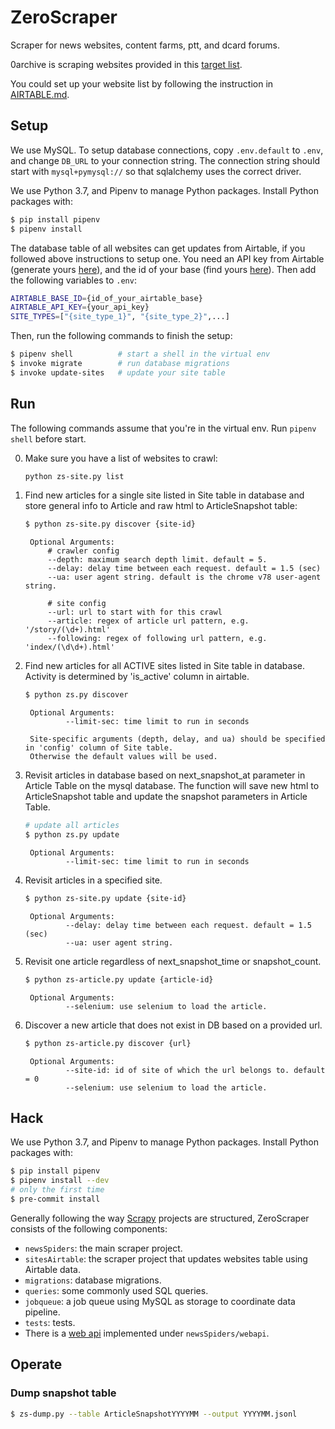 
# ZeroScraper

Scraper for news websites, content farms, ptt, and dcard forums.

0archive is scraping websites provided in this [target list](https://airtable.com/tbl3DrYs5mXgl0EV9/viw2cuXweY8OxNkX6?blocks=hide).

You could set up your website list by following the instruction in [AIRTABLE.md](AIRTABLE.md).

## Setup

We use MySQL.  To setup database connections, copy `.env.default` to `.env`, and change `DB_URL` to your connection string.  The connection string should start with `mysql+pymysql://` so that sqlalchemy uses the correct driver.

We use Python 3.7, and Pipenv to manage Python packages.  Install Python packages with:

```sh
$ pip install pipenv
$ pipenv install
```

The database table of all websites can get updates from Airtable, if you followed above instructions to setup one.  You need an API key from Airtable (generate yours [here](https://airtable.com/account)), and the id of your base (find yours [here](https://airtable.com/api)).  Then add the following variables to `.env`:

```sh
AIRTABLE_BASE_ID={id_of_your_airtable_base}
AIRTABLE_API_KEY={your_api_key}
SITE_TYPES=["{site_type_1}", "{site_type_2}",...]
```

Then, run the following commands to finish the setup:

```sh
$ pipenv shell          # start a shell in the virtual env
$ invoke migrate        # run database migrations
$ invoke update-sites   # update your site table
```

## Run

The following commands assume that you're in the virtual env.  Run `pipenv shell` before start.

0. Make sure you have a list of websites to crawl:

   ```sh
   python zs-site.py list
   ```

1. Find new articles for a single site listed in Site table in database and store general info to Article and raw html to ArticleSnapshot table:

   ```sh
   $ python zs-site.py discover {site-id}
   ```

        Optional Arguments:
            # crawler config
            --depth: maximum search depth limit. default = 5.
            --delay: delay time between each request. default = 1.5 (sec)
            --ua: user agent string. default is the chrome v78 user-agent string.
    
            # site config
            --url: url to start with for this crawl
            --article: regex of article url pattern, e.g. '/story/(\d+).html'
            --following: regex of following url pattern, e.g. 'index/(\d\d+).html'

2. Find new articles for all ACTIVE sites listed in Site table in database. Activity is determined by 'is_active' column in airtable.

   ```sh
   $ python zs.py discover
   ```

        Optional Arguments:
                --limit-sec: time limit to run in seconds
    
        Site-specific arguments (depth, delay, and ua) should be specified in 'config' column of Site table.
        Otherwise the default values will be used.

3. Revisit articles in database based on next_snapshot_at parameter in Article Table on the mysql database.
   The function will save new html to ArticleSnapshot table and update the snapshot parameters in Article Table.

   ```sh
   # update all articles
   $ python zs.py update
   ```
        Optional Arguments:
                --limit-sec: time limit to run in seconds


4. Revisit articles in a specified site.

   ```sh
   $ python zs-site.py update {site-id}
   ```
        Optional Arguments:
                --delay: delay time between each request. default = 1.5 (sec)
                --ua: user agent string.

5. Revisit one article regardless of next_snapshot_time or snapshot_count.

   ```sh
   $ python zs-article.py update {article-id}
   ```
        Optional Arguments:
                --selenium: use selenium to load the article.

6. Discover a new article that does not exist in DB based on a provided url.

   ```sh
   $ python zs-article.py discover {url}
   ```
        Optional Arguments:
                --site-id: id of site of which the url belongs to. default = 0
                --selenium: use selenium to load the article.


## Hack

We use Python 3.7, and Pipenv to manage Python packages.  Install Python packages with:

```sh
$ pip install pipenv
$ pipenv install --dev
# only the first time
$ pre-commit install
```

Generally following the way [Scrapy](https://scrapy.org/) projects are structured, ZeroScraper consists of the following components:

* `newsSpiders`: the main scraper project.
* `sitesAirtable`: the scraper project that updates websites table using Airtable data.
* `migrations`: database migrations.
* `queries`: some commonly used SQL queries.
* `jobqueue`: a job queue using MySQL as storage to coordinate data pipeline.
* `tests`: tests.
* There is a [web api](API.md) implemented under `newsSpiders/webapi`.

## Operate

### Dump snapshot table

```sh
$ zs-dump.py --table ArticleSnapshotYYYYMM --output YYYYMM.jsonl
```
